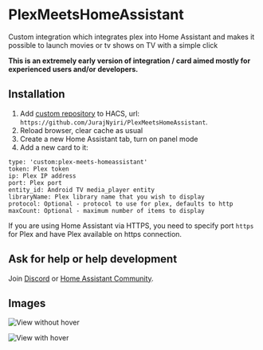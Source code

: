 # PlexMeetsHomeAssistant

Custom integration which integrates plex into Home Assistant and makes it possible to launch movies or tv shows on TV with a simple click

**This is an extremely early version of integration / card aimed mostly for experienced users and/or developers.**

## Installation

1. Add [custom repository](https://hacs.xyz/docs/faq/custom_repositories/) to HACS, url: `https://github.com/JurajNyiri/PlexMeetsHomeAssistant`.
2. Reload browser, clear cache as usual
3. Create a new Home Assistant tab, turn on panel mode
4. Add a new card to it:

```
type: 'custom:plex-meets-homeassistant'
token: Plex token
ip: Plex IP address
port: Plex port
entity_id: Android TV media_player entity
libraryName: Plex library name that you wish to display
protocol: Optional - protocol to use for plex, defaults to http
maxCount: Optional - maximum number of items to display
```

If you are using Home Assistant via HTTPS, you need to specify port `https` for Plex and have Plex available on https connection.

## Ask for help or help development

Join [Discord](https://discord.gg/5W9Ttp2R) or [Home Assistant Community](https://community.home-assistant.io/t/custom-component-card-plex-meets-home-assistant/304349).

## Images

![View without hover](https://github.com/JurajNyiri/PlexMeetsHomeAssistant/blob/main/images/1.png)

![View with hover](https://github.com/JurajNyiri/PlexMeetsHomeAssistant/blob/main/images/2.png)
